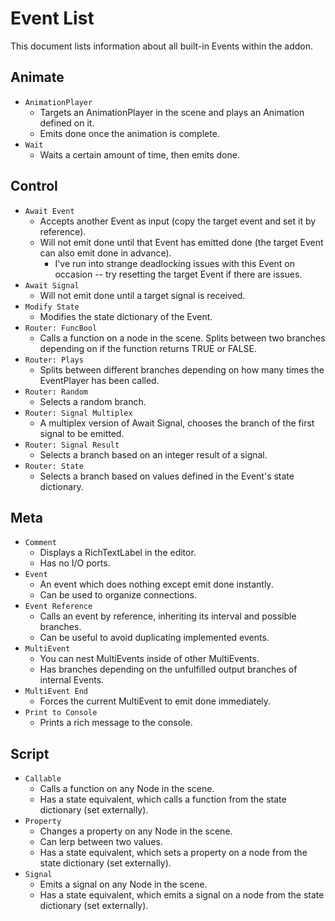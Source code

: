 # Event List

This document lists information about all built-in Events within the addon.

## Animate

- `AnimationPlayer`
  - Targets an AnimationPlayer in the scene and plays an Animation defined on it.
  - Emits done once the animation is complete.
- `Wait`
  - Waits a certain amount of time, then emits done.

## Control

- `Await Event`
  - Accepts another Event as input (copy the target event and set it by reference).
  - Will not emit done until that Event has emitted done (the target Event can also emit done in advance).
    - I've run into strange deadlocking issues with this Event on occasion -- try resetting the target Event if there are issues.
- `Await Signal`
  - Will not emit done until a target signal is received.
- `Modify State`
  - Modifies the state dictionary of the Event.
- `Router: FuncBool`
  - Calls a function on a node in the scene. Splits between two branches depending on if the function returns TRUE or FALSE.
- `Router: Plays`
  - Splits between different branches depending on how many times the EventPlayer has been called.
- `Router: Random`
  - Selects a random branch.
- `Router: Signal Multiplex`
  - A multiplex version of Await Signal, chooses the branch of the first signal to be emitted.
- `Router: Signal Result`
  - Selects a branch based on an integer result of a signal.
- `Router: State`
  - Selects a branch based on values defined in the Event's state dictionary.

## Meta

- `Comment`
  - Displays a RichTextLabel in the editor.
  - Has no I/O ports.
- `Event`
  - An event which does nothing except emit done instantly.
  - Can be used to organize connections.
- `Event Reference`
  - Calls an event by reference, inheriting its interval and possible branches.
  - Can be useful to avoid duplicating implemented events.
- `MultiEvent`
  - You can nest MultiEvents inside of other MultiEvents.
  - Has branches depending on the unfulfilled output branches of internal Events.
- `MultiEvent End`
  - Forces the current MultiEvent to emit done immediately.
- `Print to Console`
  - Prints a rich message to the console.

## Script

- `Callable`
  - Calls a function on any Node in the scene.
  - Has a state equivalent, which calls a function from the state dictionary (set externally).
- `Property`
  - Changes a property on any Node in the scene.
  - Can lerp between two values.
  - Has a state equivalent, which sets a property on a node from the state dictionary (set externally).
- `Signal`
  - Emits a signal on any Node in the scene.
  - Has a state equivalent, which emits a signal on a node from the state dictionary (set externally).
